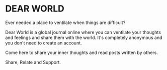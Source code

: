 # DEAR WORLD

Ever needed a place to ventilate when things are difficult? 

Dear World is a global journal online where you can ventilate your thoughts and feelings and share them with the world. It's completely anonymous and you don't need to create an account.

Come here to share your inner thoughts and read posts written by others.

Share, Relate and Support. 

